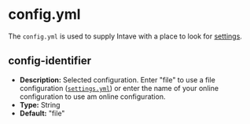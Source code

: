 # config.yml

The `config.yml` is used to supply Intave with a place to look for
[settings](configuration-02-settings.md).

## config-identifier

* **Description:** Selected configuration. Enter "file" to use a file configuration
  ([`settings.yml`](configuration-02-settings.md)) or enter the name of your online configuration to
  use am online configuration.
* **Type:** String
* **Default:** "file"
